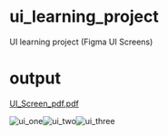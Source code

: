 # ui_learning_project
UI learning project (Figma UI Screens)

# output
[UI_Screen_pdf.pdf](https://github.com/DhorajiyaNency07/ui_learning_project/files/10978096/UI_Screen_pdf.pdf)


![ui_one](https://user-images.githubusercontent.com/109361169/230757049-dbb807e2-7f7f-4255-8a59-9bbf8aacac89.gif)![ui_two](https://user-images.githubusercontent.com/109361169/230757056-09a89052-b970-407f-9288-2f0ec24bdeb5.gif)![ui_three](https://user-images.githubusercontent.com/109361169/230757060-2497697a-742a-4408-9417-3a058bc7a1c4.gif)
